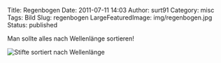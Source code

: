 Title: Regenbogen
Date: 2011-07-11 14:03
Author: surt91
Category: misc
Tags: Bild
Slug: regenbogen
LargeFeaturedImage: img/regenbogen.jpg
Status: published

Man sollte alles nach Wellenlänge sortieren!

![Stifte sortiert nach Wellenlänge]({filename}/img/regenbogen.jpg)
